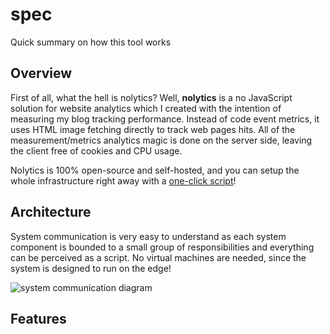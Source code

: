 # spec

Quick summary on how this tool works

## Overview

First of all, what the hell is nolytics? Well, **nolytics** is a no JavaScript solution for website analytics which I created with the intention of measuring my blog tracking performance. Instead of code event metrics, it uses HTML image fetching directly to track web pages hits. All of the measurement/metrics analytics magic is done on the server side, leaving the client free of cookies and CPU usage.

Nolytics is 100% open-source and self-hosted, and you can setup the whole infrastructure right away with a [one-click script](https://github.com/nolytics/setup)!

## Architecture

System communication is very easy to understand as each system component is bounded to a small group of responsibilities and everything can be perceived as a script. No virtual machines are needed, since the system is designed to run on the edge!

![system communication diagram](...)

## Features